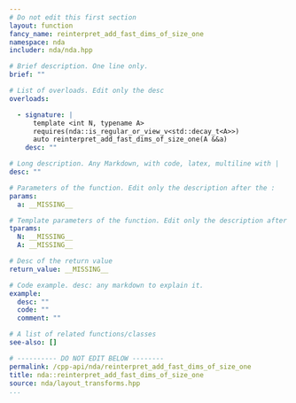 ```yaml
---
# Do not edit this first section
layout: function
fancy_name: reinterpret_add_fast_dims_of_size_one
namespace: nda
includer: nda/nda.hpp

# Brief description. One line only.
brief: ""

# List of overloads. Edit only the desc
overloads:

  - signature: |
      template <int N, typename A>
      requires(nda::is_regular_or_view_v<std::decay_t<A>>)
      auto reinterpret_add_fast_dims_of_size_one(A &&a)
    desc: ""

# Long description. Any Markdown, with code, latex, multiline with |
desc: ""

# Parameters of the function. Edit only the description after the :
params:
  a: __MISSING__

# Template parameters of the function. Edit only the description after the :
tparams:
  N: __MISSING__
  A: __MISSING__

# Desc of the return value
return_value: __MISSING__

# Code example. desc: any markdown to explain it.
example:
  desc: ""
  code: ""
  comment: ""

# A list of related functions/classes
see-also: []

# ---------- DO NOT EDIT BELOW --------
permalink: /cpp-api/nda/reinterpret_add_fast_dims_of_size_one
title: nda::reinterpret_add_fast_dims_of_size_one
source: nda/layout_transforms.hpp
...
```


